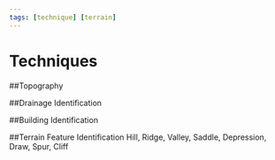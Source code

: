 ```yaml
---
tags: [technique] [terrain]
---
```


# Techniques

##Topography 

##Drainage Identification

##Building Identification

##Terrain Feature Identification
Hill, Ridge, Valley, Saddle, Depression, Draw, Spur, Cliff
